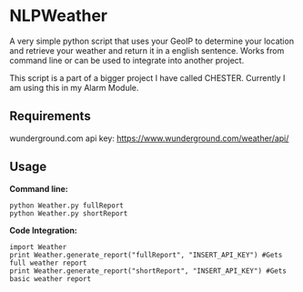 # NLPWeather

A very simple python script that uses your GeoIP to determine your location and retrieve your weather and return it in a english sentence. Works from command line or can be used to integrate into another project.

This script is a part of a bigger project I have called CHESTER. Currently I am using this in my Alarm Module.

## Requirements


wunderground.com api key: https://www.wunderground.com/weather/api/
  
## Usage


**Command line:**
```
python Weather.py fullReport
python Weather.py shortReport
```
**Code Integration:**
```
import Weather
print Weather.generate_report("fullReport", "INSERT_API_KEY") #Gets full weather report
print Weather.generate_report("shortReport", "INSERT_API_KEY") #Gets basic weather report
```
